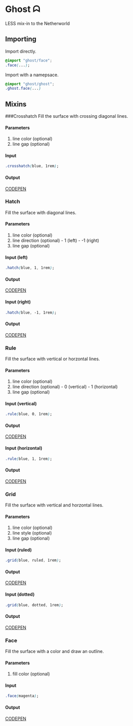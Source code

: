 Ghost ᗣ
=======
LESS mix-in to the Netherworld

Importing
---------
Import directly.
```css
@import "ghost/face";
.face(...);
```
Import with a namepsace.
```css
@import "ghost/ghost";
.ghost.face(...)
```

Mixins
------

###Crosshatch
Fill the surface with crossing diagonal lines.

#### Parameters
  1. line color (optional)
  1. line gap (optional)

#### Input
```css
.crosshatch(blue, 1rem);
```

#### Output
[CODEPEN](http://s.codepen.io/tappily/debug/EyJEOj#crosshatch)

### Hatch
Fill the surface with diagonal lines.

#### Parameters
  1. line color (optional)
  1. line direction (optional)
    - 1 (left)
    - -1 (right)
  1. line gap (optional)

#### Input (left)
```css
.hatch(blue, 1, 1rem);
```

#### Output
[CODEPEN](http://s.codepen.io/tappily/debug/EyJEOj#hatch-left)

#### Input (right)
```css
.hatch(blue, -1, 1rem);
```

#### Output
[CODEPEN](http://s.codepen.io/tappily/debug/EyJEOj#hatch-right)

### Rule
Fill the surface with vertical or horzontal lines.

#### Parameters
  1. line color (optional)
  1. line direction (optional)
    - 0 (vertical)
    - 1 (horizontal)
  1. line gap (optional)

#### Input (vertical)
```css
.rule(blue, 0, 1rem);
```

#### Output
[CODEPEN](http://s.codepen.io/tappily/debug/EyJEOj#rule-vertical)

#### Input (horizontal)
```css
.rule(blue, 1, 1rem);
```

#### Output
[CODEPEN](http://s.codepen.io/tappily/debug/EyJEOj#rule-horizontal)

### Grid
Fill the surface with vertical and horzontal lines.

#### Parameters
  1. line color (optional)
  1. line style (optional)
  1. line gap (optional)

#### Input (ruled)
```css
.grid(blue, ruled, 1rem);
```
#### Output
[CODEPEN](http://s.codepen.io/tappily/debug/EyJEOj#grid-ruled)

#### Input (dotted)
```css
.grid(blue, dotted, 1rem);
```
#### Output
[CODEPEN](http://s.codepen.io/tappily/debug/EyJEOj#grid-dotted)

### Face
Fill the surface with a color and draw an outline.

#### Parameters
  1. fill color (optional)

#### Input
```css
.face(magenta);
```

#### Output
[CODEPEN](http://s.codepen.io/tappily/debug/EyJEOj#face)
